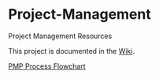 # Project-Management
Project Management Resources

This project is documented in the [Wiki](../../wiki).

[PMP Process Flowchart](PDF/PMP-Process-Flowchart.pdf)
